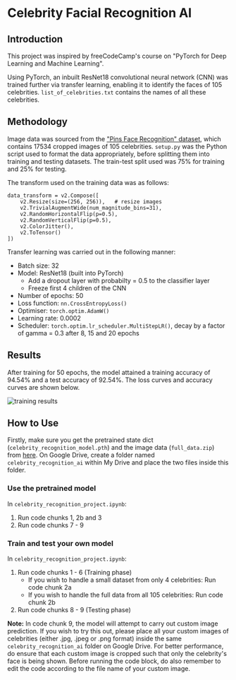 # Celebrity Facial Recognition AI

## Introduction
This project was inspired by freeCodeCamp's course on "PyTorch for Deep Learning and Machine Learning".

Using PyTorch, an inbuilt ResNet18 convolutional neural network (CNN) was trained further via transfer learning, enabling it to identify the faces of 105 celebrities. `list_of_celebrities.txt` contains the names of all these celebrities.

## Methodology
Image data was sourced from the ["Pins Face Recognition" dataset](https://www.kaggle.com/datasets/hereisburak/pins-face-recognition), which contains 17534 cropped images of 105 celebrities. `setup.py` was the Python script used to format the data appropriately, before splitting them into training and testing datasets. The train-test split used was 75% for training and 25% for testing.

The transform used on the training data was as follows:
```
data_transform = v2.Compose([
    v2.Resize(size=(256, 256)),   # resize images
    v2.TrivialAugmentWide(num_magnitude_bins=31),
    v2.RandomHorizontalFlip(p=0.5),
    v2.RandomVerticalFlip(p=0.5),
    v2.ColorJitter(),
    v2.ToTensor()
])
```
Transfer learning was carried out in the following manner:
* Batch size: 32
* Model: ResNet18 (built into PyTorch)
    * Add a dropout layer with probabilty = 0.5 to the classifier layer
    * Freeze first 4 children of the CNN
* Number of epochs: 50
* Loss function: `nn.CrossEntropyLoss()`
* Optimiser: `torch.optim.AdamW()`
* Learning rate: 0.0002
* Scheduler: `torch.optim.lr_scheduler.MultiStepLR()`, decay by a factor of gamma = 0.3 after 8, 15 and 20 epochs

## Results
After training for 50 epochs, the model attained a training accuracy of 94.54% and a test accuracy of 92.54%. The loss curves and accuracy curves are shown below.

![training results](https://github.com/chiabingxuan/Celebrity-Facial-Recognition-AI/assets/155958349/7bae28db-b45f-491d-b71b-f1ecd4282f36)

## How to Use
Firstly, make sure you get the pretrained state dict (`celebrity_recognition_model.pth`) and the image data (`full_data.zip`) from [here](https://drive.google.com/drive/folders/1C2Z8bg6KHHdtmWkwpubrsvrwxxnZhmtf?usp=sharing). On Google Drive, create a folder named `celebrity_recognition_ai` within My Drive and place the two files inside this folder.

### Use the pretrained model
In `celebrity_recognition_project.ipynb`:
1. Run code chunks 1, 2b and 3
2. Run code chunks 7 - 9

### Train and test your own model
In `celebrity_recognition_project.ipynb`:
1. Run code chunks 1 - 6 (Training phase)
   * If you wish to handle a small dataset from only 4 celebrities: Run code chunk 2a
   * If you wish to handle the full data from all 105 celebrities: Run code chunk 2b
3. Run code chunks 8 - 9 (Testing phase)

**Note:** In code chunk 9, the model will attempt to carry out custom image prediction. If you wish to try this out, please place all your custom images of celebrities (either .jpg, .jpeg or .png format) inside the same `celebrity_recognition_ai` folder on Google Drive. For better performance, do ensure that each custom image is cropped such that only the celebrity's face is being shown. Before running the code block, do also remember to edit the code according to the file name of your custom image.
